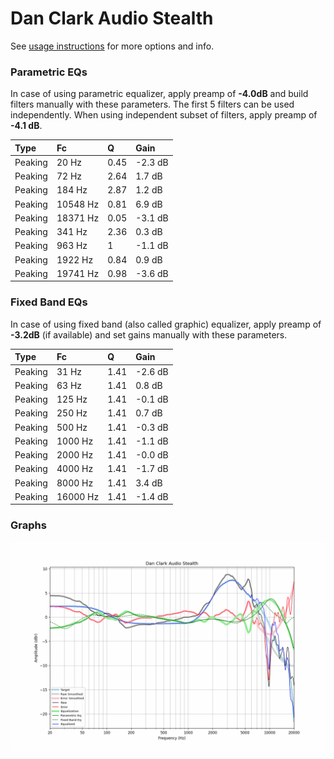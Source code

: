 # Dan Clark Audio Stealth
See [usage instructions](https://github.com/jaakkopasanen/AutoEq#usage) for more options and info.

### Parametric EQs
In case of using parametric equalizer, apply preamp of **-4.0dB** and build filters manually
with these parameters. The first 5 filters can be used independently.
When using independent subset of filters, apply preamp of **-4.1 dB**.

| Type    | Fc       |    Q | Gain    |
|:--------|:---------|:-----|:--------|
| Peaking | 20 Hz    | 0.45 | -2.3 dB |
| Peaking | 72 Hz    | 2.64 | 1.7 dB  |
| Peaking | 184 Hz   | 2.87 | 1.2 dB  |
| Peaking | 10548 Hz | 0.81 | 6.9 dB  |
| Peaking | 18371 Hz | 0.05 | -3.1 dB |
| Peaking | 341 Hz   | 2.36 | 0.3 dB  |
| Peaking | 963 Hz   | 1    | -1.1 dB |
| Peaking | 1922 Hz  | 0.84 | 0.9 dB  |
| Peaking | 19741 Hz | 0.98 | -3.6 dB |

### Fixed Band EQs
In case of using fixed band (also called graphic) equalizer, apply preamp of **-3.2dB**
(if available) and set gains manually with these parameters.

| Type    | Fc       |    Q | Gain    |
|:--------|:---------|:-----|:--------|
| Peaking | 31 Hz    | 1.41 | -2.6 dB |
| Peaking | 63 Hz    | 1.41 | 0.8 dB  |
| Peaking | 125 Hz   | 1.41 | -0.1 dB |
| Peaking | 250 Hz   | 1.41 | 0.7 dB  |
| Peaking | 500 Hz   | 1.41 | -0.3 dB |
| Peaking | 1000 Hz  | 1.41 | -1.1 dB |
| Peaking | 2000 Hz  | 1.41 | -0.0 dB |
| Peaking | 4000 Hz  | 1.41 | -1.7 dB |
| Peaking | 8000 Hz  | 1.41 | 3.4 dB  |
| Peaking | 16000 Hz | 1.41 | -1.4 dB |

### Graphs
![](./Dan%20Clark%20Audio%20Stealth.png)